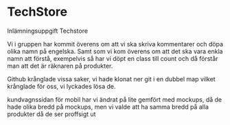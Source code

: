 # TechStore
Inlämningsuppgift Techstore

Vi i gruppen har kommit överens om att vi ska skriva kommentarer och döpa olika namn på engelska. Samt som vi kom överens om att det ska vara enkla namn att förstå, exempelvis så har vi döpt en class till count och då förstår man att det är räknaren på produkter.


Github krånglade vissa saker, vi hade klonat ner git i en dubbel map vilket krånglade för oss, vi lyckades lösa de.

kundvagnssidan för mobil har vi ändrat på lite gemfört med mockups, då de hade olika bredd på mockups, men vi valde att ha samma bredd på alla produkter då de ser proffsigt ut